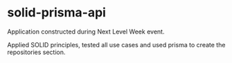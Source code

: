# solid-prisma-api

Application constructed during Next Level Week event.

Applied SOLID principles, tested all use cases and used prisma to create the repositories section.
